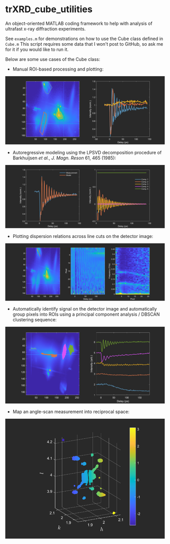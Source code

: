 # trXRD_cube_utilities
An object-oriented MATLAB coding framework to help with analysis of ultrafast x-ray diffraction experiments.

See `examples.m` for demonstrations on how to use the Cube class defined in `Cube.m` This script requires some data that I won't post to GitHub, so ask me for it if you would like to run it.

Below are some use cases of the Cube class:

- Manual ROI-based processing and plotting:

![Alt text](images/rois.png)

- Autoregressive modeling using the LPSVD decomposition procedure of Barkhuijsen *et al.*, *J. Magn. Reson* 61, 465 (1985):

![Alt text](images/LPSVD.png)

- Plotting dispersion relations across line cuts on the detector image:

![Alt text](images/lineout.png)

- Automatically identify signal on the detector image and automatically group pixels into ROIs using a principal component analysis / DBSCAN clustering sequence:

![Alt text](images/auto_signal.png)

- Map an angle-scan measurement into reciprocal space:

![Alt text](images/hkl_map.png)
